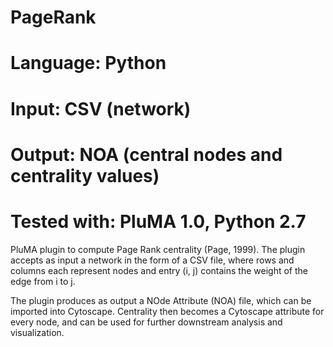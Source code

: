 # PageRank
# Language: Python
# Input: CSV (network)
# Output: NOA (central nodes and centrality values)
# Tested with: PluMA 1.0, Python 2.7

PluMA plugin to compute Page Rank centrality (Page, 1999).  The plugin accepts 
as input a network in the form of a CSV file, where rows and columns each represent
nodes and entry (i, j) contains the weight of the edge from i to j.

The plugin produces as output a NOde Attribute (NOA) file, which can be imported
into Cytoscape.  Centrality then becomes a Cytoscape attribute for every node,
and can be used for further downstream analysis and visualization.
